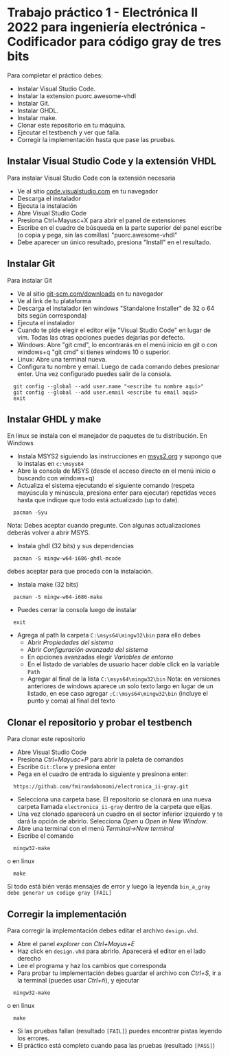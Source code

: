 # Trabajo práctico 1 - Electrónica II 2022 para ingeniería electrónica - Codificador para código gray de tres bits

Para completar el práctico debes:
- Instalar Visual Studio Code.
- Instalar la extension puorc.awesome-vhdl
- Instalar Git.
- Instalar GHDL.
- Instalar make.
- Clonar este repositorio en tu máquina.
- Ejecutar el testbench y ver que falla.
- Corregir la implementación hasta que pase las pruebas.

## Instalar Visual Studio Code y la extensión VHDL

Para instalar Visual Studio Code con la extensión necesaria

- Ve al sitio [code.visualstudio.com](https://code.visualstudio.com/) en tu navegador
- Descarga el instalador
- Ejecuta la instalación
- Abre Visual Studio Code
- Presiona Ctrl+Mayusc+X para abrir el panel de extensiones
- Escribe en el cuadro de búsqueda en la parte superior del panel escribe (o copia y pega, sin las comillas) "puorc.awesome-vhdl"
- Debe aparecer un único resultado, presiona "Install" en el resultado.

## Instalar Git

Para instalar Git

- Ve al sitio [git-scm.com/downloads](https://git-scm.com/downloads) en tu navegador
- Ve al link de tu plataforma
- Descarga el instalador (en windows "Standalone Installer" de 32 o 64 bits según corresponda)
- Ejecuta el instalador
- Cuando te pide elegir el editor elije "Visual Studio Code" en lugar de vim. Todas las otras opciones puedes dejarlas por defecto.
- Windows: Abre "git cmd", lo encontrarás en el menú inicio en git o con windows+q "git cmd" si tienes windows 10 o superior.
- Linux: Abre una terminal nueva.
- Configura tu nombre y email. Luego de cada comando debes presionar enter. Una vez configurado puedes salir de la consola.
```
  git config --global --add user.name "<escribe tu nombre aquí>"
  git config --global --add user.email <escribe tu email aquí>
  exit
```
## Instalar GHDL y make

En linux se instala con el manejador de paquetes de tu distribución.
En Windows
- Instala MSYS2 siguiendo las instrucciones en [msys2.org](https://www.msys2.org/) y supongo que lo instalas en `c:\msys64`
- Abre la consola de MSYS (desde el acceso directo en el menú inicio o buscando con windows+q)
- Actualiza el sistema ejecutando el siguiente comando (respeta mayúscula y minúscula, presiona enter para ejecutar) repetidas veces hasta que indique que todo está actualizado (up to date).
```
  pacman -Syu
```
  Nota: Debes aceptar cuando pregunte. Con algunas actualizaciones deberás volver a abrir MSYS.
- Instala ghdl (32 bits) y sus dependencias
```
  pacman -S mingw-w64-i686-ghdl-mcode
```
  debes aceptar para que proceda con la instalación.
- Instala make (32 bits)
```
  pacman -S mingw-w64-i686-make
```
- Puedes cerrar la consola luego de instalar
```
  exit
```  
- Agrega al path la carpeta `C:\msys64\mingw32\bin` para ello debes
  - Abrir _Propiedades del sistema_
  - Abrir _Configuración avanzada del sistema_
  - En opciones avanzadas elegir _Variables de entorno_
  - En el listado de variables de usuario hacer doble click en la variable `Path`
  - Agregar al final de la lista `C:\msys64\mingw32\bin`
    Nota: en versiones anteriores de windows aparece un solo texto largo en lugar de un listado, en ese caso agregar `;C:\msys64\mingw32\bin` (incluye el punto y coma) al final del texto

## Clonar el repositorio y probar el testbench

Para clonar este repositorio 
- Abre Visual Studio Code
- Presiona _Ctrl+Mayusc+P_ para abrir la paleta de comandos
- Escribe `Git:Clone` y presiona enter
- Pega en el cuadro de entrada lo siguiente y presinona enter:
```
  https://github.com/fmirandabonomi/electronica_ii-gray.git
```
- Selecciona una carpeta base. El repositorio se clonará en una nueva carpeta llamada `electronica_ii-gray` dentro de la carpeta que elijas.
- Una vez clonado aparecerá un cuadro en el sector inferior izquierdo y te dará la opción de abrirlo. Selecciona _Open_ u _Open in New Window_.
- Abre una terminal con el menú _Terminal->New terminal_
- Escribe el comando
```
  mingw32-make
```
o en linux
```
  make
```
  Si todo está bién verás mensajes de error y luego la leyenda `bin_a_gray debe generar un codigo gray [FAIL]`
  
## Corregir la implementación

Para corregir la implementación debes editar el archivo `design.vhd`. 
- Abre el panel _explorer_ con _Ctrl+Mayus+E_
- Haz click en `design.vhd` para abrirlo. Aparecerá el editor en el lado derecho
- Lee el programa y haz los cambios que corresponda
- Para probar tu implementación debes guardar el archivo con _Ctrl+S_, ir a la terminal (puedes usar _Ctrl+ñ_), y ejecutar
```
  mingw32-make
```
o en linux
```
  make
```
- Si las pruebas fallan (resultado `[FAIL]`) puedes encontrar pistas leyendo los errores.
- El práctico está completo cuando pasa las pruebas (resultado `[PASS]`)

